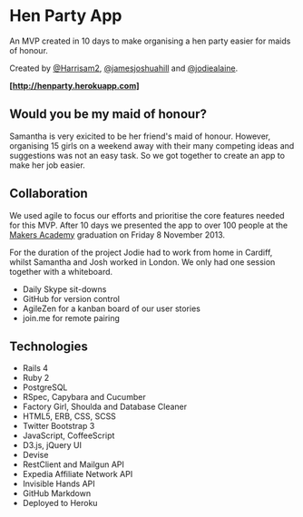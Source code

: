 Hen Party App
=============

An MVP created in 10 days to make organising a hen party easier for maids of honour.

Created by [@Harrisam2], [@jamesjoshuahill] and [@jodiealaine].

**[http://henparty.herokuapp.com]**


Would you be my maid of honour?
-------------------------------

Samantha is very exicited to be her friend's maid of honour. However,
organising 15 girls on a weekend away with their many competing ideas
and suggestions was not an easy task. So we got together to create an app
to make her job easier.


Collaboration
-------------

We used agile to focus our efforts and prioritise the core features needed
for this MVP. After 10 days we presented the app to over 100 people at the
[Makers Academy] graduation on Friday 8 November 2013.

For the duration of the project Jodie had to work from home in Cardiff,
whilst Samantha and Josh worked in London. We only had one session together
with a whiteboard.

  - Daily Skype sit-downs
  - GitHub for version control
  - AgileZen for a kanban board of our user stories
  - join.me for remote pairing


Technologies
------------

  - Rails 4
  - Ruby 2
  - PostgreSQL
  - RSpec, Capybara and Cucumber
  - Factory Girl, Shoulda and Database Cleaner
  - HTML5, ERB, CSS, SCSS
  - Twitter Bootstrap 3
  - JavaScript, CoffeeScript
  - D3.js, jQuery UI
  - Devise
  - RestClient and Mailgun API
  - Expedia Affiliate Network API
  - Invisible Hands API
  - GitHub Markdown
  - Deployed to Heroku

  [Makers Academy]: http://www.makersacademy.com
  [@Harrisam2]: http://twitter.com/Harrisam2
  [@jamesjoshuahill]: http://twitter.com/jamesjoshuahill
  [@jodiealaine]: http://twitter.com/jodiealaine
  [http://henparty.herokuapp.com]: http://henparty.herokuapp.com
  

